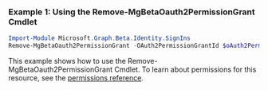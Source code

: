 ### Example 1: Using the Remove-MgBetaOauth2PermissionGrant Cmdlet
```powershell
Import-Module Microsoft.Graph.Beta.Identity.SignIns
Remove-MgBetaOauth2PermissionGrant -OAuth2PermissionGrantId $oAuth2PermissionGrantId
```
This example shows how to use the Remove-MgBetaOauth2PermissionGrant Cmdlet.
To learn about permissions for this resource, see the [permissions reference](/graph/permissions-reference).
